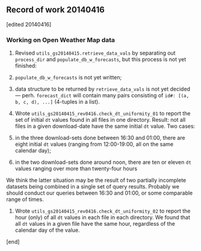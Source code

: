 ## Record of work 20140416

[edited 20140416]

### Working on Open Weather Map data

1. Revised `utils_gs20140415.retrieve_data_vals` by separating out `process_dir` and `populate_db_w_forecasts`, but this process is not yet finished:

  2. `populate_db_w_forecasts` is not yet written;
  2. data structure to be returned by `retrieve_data_vals` is not yet decided — perh. `forecast_dict` will contain many pairs consisting of `id#: [(a, b, c, d), ...]` (4-tuples in a list).

1. Wrote `utils_gs20140415_rev0416.check_dt_uniformity_01` to report the set of initial `dt` values found in all files in one directory. Result: not all files in a given download-date have the same initial `dt` value. Two cases:

  2. in the three download-sets done between 16:30 and 01:00, there are eight initial `dt` values (ranging from 12:00-19:00, all on the same calendar day);
  2. in the two download-sets done around noon, there are ten or eleven `dt` values ranging over more than twenty-four hours
  
   We think the latter situation may be the result of two partially incomplete datasets being combined in a single set of query results. Probably we should conduct our queries between 16:30 and 01:00, or some comparable range of times.

1. Wrote `utils_gs20140415_rev0416.check_dt_uniformity_02` to report the hour (only) of all `dt` values in each file in each directory. We found that all `dt` values in a given file have the same hour, regardless of the calendar day of the value.


[end]
